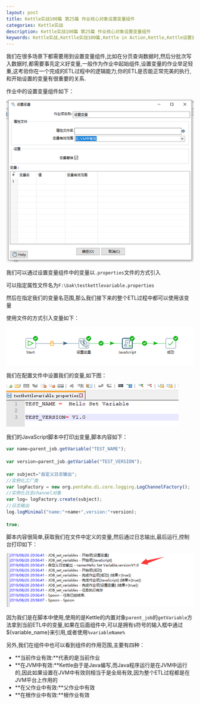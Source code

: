 ```yaml
---
layout: post
title: Kettle实战100篇 第25篇 作业核心对象设置变量组件
categories: Kettle实战
description: Kettle实战100篇 第25篇 作业核心对象设置变量组件
keywords: Kettle实战,Kettlle实战100篇,Kettle in Action,Kettle,Kettle设置变量
---
```


我们在很多场景下都需要用到设置变量组件,比如在分页查询数据时,然后分批次写入数据时,都需要事先定义好变量,一般作为作业中起始组件,设置变量的作业举足轻重,这考验你在一个完成的ETL过程中的逻辑能力,你的ETL是否能正常完美的执行,和开始设置的变量有很重要的关系.

作业中的设置变量组件如下：

![](/images/kettle/kettle25/kia-sv-1.png)

我们可以通过设置变量组件中的变量以`.properties`文件的方式引入

可以指定属性文件名为`F:\bak\testkettlevariable.properties`

然后在指定我们的变量名范围,那么我们接下来的整个ETL过程中都可以使用该变量

使用文件的方式引入变量如下：

![](/images/kettle/kettle25/kia-sv-2.png)

我们在配置文件中设置我们的变量,如下图：

![](/images/kettle/kettle25/kia-sv-3.png)

我们的JavaScript脚本中打印出变量,脚本内容如下：

```javascript
var name=parent_job.getVariable("TEST_NAME");

var version=parent_job.getVariable("TEST_VERSION");

var subject="自定义日志输出";
//实例化工厂类
var logFactory = new org.pentaho.di.core.logging.LogChannelFactory();
//实例化日志channel对象
var log= logFactory.create(subject);
//日志输出
log.logMinimal("name:"+name+",version:"+version);

true;
```

脚本内容很简单,获取我们在文件中定义的变量,然后通过日志输出,最后运行,控制台打印如下：

![](/images/kettle/kettle25/kia-sv-4.png)

因为我们是在脚本中使用,使用的是Kettle的内置对象`parent_job`的`getVariable`方法拿到当前ETL中的变量,如果在后面组件中,可以是拥有`$`符号的输入框中通过${variable_name}来引用,或者使用`%variableName%`

另外,我们在组件中也可以看到组件的作用范围,主要有四种：

- **当前作业有效:**代表的是当前作业
- **在JVM中有效:**Kettle由于是Java编写,而Java程序运行是在JVM中运行的,因此如果设置在JVM中有效则相当于是全局有效,因为整个ETL过程都是在JVM平台上作用的
- **在父作业中有效:**父作业中有效
- **在根作业中有效:**根作业有效